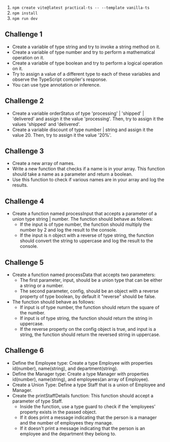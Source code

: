 1. ```npm create vite@latest practical-ts -- --template vanilla-ts```
2. ```npm install```
3. ```npm run dev```


## Challenge 1
- Create a variable of type string and try to invoke a string method on it.
- Create a variable of type number and try to perform a mathematical operation on it.
- Create a variable of type boolean and try to perform a logical operation on it.
- Try to assign a value of a different type to each of these variables and observe the TypeScript compiler's response.
- You can use type annotation or inference.

## Challenge 2
- Create a variable orderStatus of type 'processing' | 'shipped' | 'delivered' and assign it the value 'processing'. Then, try to assign it the values 'shipped' and 'delivered'.
- Create a variable discount of type number | string and assign it the value 20. Then, try to assign it the value '20%'.

## Challenge 3
- Create a new array of names.
- Write a new function that checks if a name is in your array. This function should take a name as a parameter and return a boolean.
- Use this function to check if various names are in your array and log the results.

## Challenge 4
- Create a function named processInput that accepts a parameter of a union type string | number. The function should behave as follows:
  - If the input is of type number, the function should multiply the number by 2 and log the result to the console.
  - If the input is n object with a reverse of type string, the function should convert the string to uppercase and log the result to the console.

## Challenge 5
- Create a function named processData that accepts two parameters:
  - The first parameter, input, should be a union type that can be either a string or a number.
  - The second parameter, config, should be an object with a reverse property of type boolean, by default it "reverse" should be false.
- The function should behave as follows:
  - If input is of type number, the function should return the square of the number.
  - If input is of type string, the function should return the string in uppercase.
  - If the reverse property on the config object is true, and input is a string, the function should return the reversed string in uppercase.

## Challenge 6
- Define the Employee type: Create a type Employee with properties id(number), name(string), and department(string).
- Define the Manager type: Create a type Manager with properties id(number), name(string), and employees(an array of Employee).
- Create a Union Type: Define a type Staff that is a union of Employee and Manager.
- Create the printStaffDetails function: This function should accept a parameter of type Staff.
  - Inside the function, use a type guard to check if the 'employees' property exists in the passed object.
  - If it does print a message indicating that the person is a manager and the number of employees they manage.
  - If it doesn't print a message indicating that the person is an employee and the department they belong to.